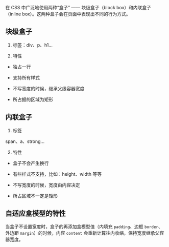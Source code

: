 在 CSS 中广泛地使用两种“盒子” —— 块级盒子（block box）和内联盒子（inline box）。这两种盒子会在页面中表现出不同的行为方式。

## 块级盒子

1. 标签：div、p、h1...

2. 特性

- 独占一行

- 支持所有样式

- 不写宽度的时候，继承父级容器宽度

- 所占据的区域为矩形

## 内联盒子

1. 标签

span、a、strong...

2. 特性

- 盒子不会产生换行

- 有些样式不支持，比如：height、width 等等

- 不写宽度的时候，宽度由内容决定

- 所占区域不一定是矩形

## 自适应盒模型的特性

当盒子不设置宽度时，盒子的再添加盒模型值（内填充 `padding`、边框 `border`、外边距 `margin`）的时候，内容 `content` 会重新计算往内收缩，保持宽度继承父容器宽度。
